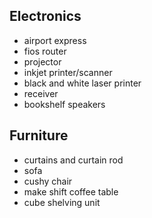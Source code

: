 ## Electronics
- airport express
- fios router
- projector
- inkjet printer/scanner
- black and white laser printer
- receiver
- bookshelf speakers

## Furniture
- curtains and curtain rod
- sofa
- cushy chair
- make shift coffee table
- cube shelving unit
